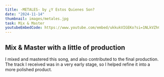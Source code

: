 ```yaml
---
title: -METALES- by ¿Y Estos Quienes Son?
date: "2024-11-14"
thumbnail: images/metales.jpg
task: Mix & Master
youtubeEmbedCode: https://www.youtube.com/embed/ukkukVIGEKo?si=1NLkVZhCPUXq4nAU-
---
```


## Mix & Master with a little of production

I mixed and mastered this song, and also contributed to the final production. The track I received was in a very early stage, so I helped refine it into a more polished product.
